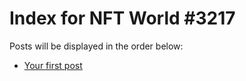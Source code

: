 # Index for NFT World #3217
Posts will be displayed in the order below:

- [Your first post](./001-first.md)

